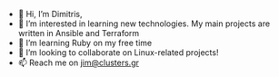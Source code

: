 - 👋 Hi, I’m Dimitris, 
- 👀 I’m interested in learning new technologies. My main projects are written in Ansible and Terraform
- 🌱 I’m learning Ruby on my free time
- 💞️ I’m looking to collaborate on Linux-related projects!
- 📫 Reach me on jim@clusters.gr

<!---
JimakosOSX/JimakosOSX is a ✨ special ✨ repository because its `README.md` (this file) appears on your GitHub profile.
You can click the Preview link to take a look at your changes.
--->
